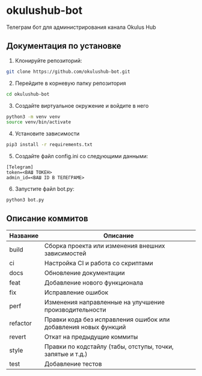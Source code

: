 # okulushub-bot
Телеграм бот для администрирования канала Okulus Hub

## Документация по установке

1. Клонируйте репозиторий:

```bash
git clone https://github.com/okulushub-bot.git
```

2. Перейдите в корневую папку репозитория

```bash
cd okulushub-bot
```

3. Создайте виртуальное окружение и войдите в него

```bash
python3 -m venv venv
source venv/bin/activate
```

4. Установите зависимости

```bash
pip3 install -r requirements.txt
```

5. Создайте файл config.ini со следующими данными:

```
[Telegram]
token=<ВАШ ТОКЕН>
admin_id=<ВАШ ID В ТЕЛЕГРАМЕ>
```

6. Запустите файл bot.py:

```bash
python3 bot.py
```

## Описание коммитов

| Название | Описание                                                        |
|----------|-----------------------------------------------------------------|
| build	   | Сборка проекта или изменения внешних зависимостей               |
| ci       | Настройка CI и работа со скриптами                              |
| docs	   | Обновление документации                                         |
| feat	   | Добавление нового функционала                                   |
| fix	   | Исправление ошибок                                              |
| perf	   | Изменения направленные на улучшение производительности          |
| refactor | Правки кода без исправления ошибок или добавления новых функций |
| revert   | Откат на предыдущие коммиты                                     |
| style	   | Правки по кодстайлу (табы, отступы, точки, запятые и т.д.)      |
| test	   | Добавление тестов                                               |
